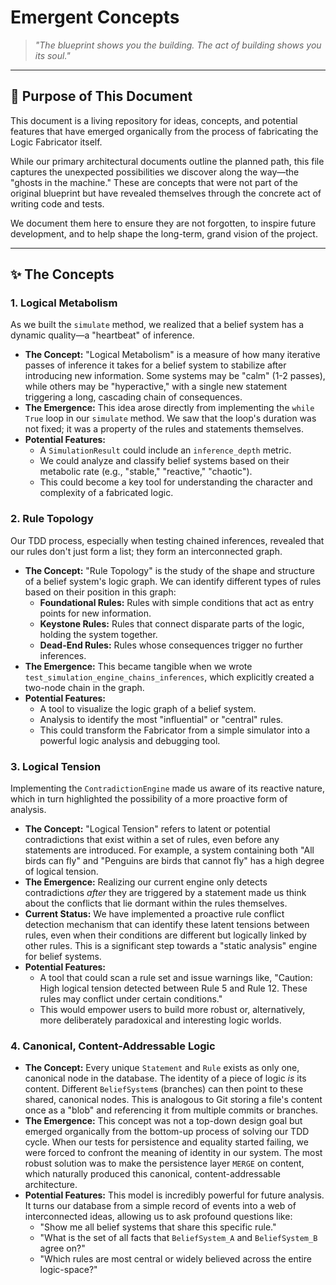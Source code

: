 # Emergent Concepts

> *"The blueprint shows you the building. The act of building shows you its soul."*

---

## 🧠 Purpose of This Document

This document is a living repository for ideas, concepts, and potential features that have emerged organically from the process of fabricating the Logic Fabricator itself.

While our primary architectural documents outline the planned path, this file captures the unexpected possibilities we discover along the way—the "ghosts in the machine." These are concepts that were not part of the original blueprint but have revealed themselves through the concrete act of writing code and tests.

We document them here to ensure they are not forgotten, to inspire future development, and to help shape the long-term, grand vision of the project.

---

## ✨ The Concepts

### 1. Logical Metabolism

As we built the `simulate` method, we realized that a belief system has a dynamic quality—a "heartbeat" of inference.

-   **The Concept:** "Logical Metabolism" is a measure of how many iterative passes of inference it takes for a belief system to stabilize after introducing new information. Some systems may be "calm" (1-2 passes), while others may be "hyperactive," with a single new statement triggering a long, cascading chain of consequences.
-   **The Emergence:** This idea arose directly from implementing the `while True` loop in our `simulate` method. We saw that the loop's duration was not fixed; it was a property of the rules and statements themselves.
-   **Potential Features:**
    -   A `SimulationResult` could include an `inference_depth` metric.
    -   We could analyze and classify belief systems based on their metabolic rate (e.g., "stable," "reactive," "chaotic").
    -   This could become a key tool for understanding the character and complexity of a fabricated logic.

### 2. Rule Topology

Our TDD process, especially when testing chained inferences, revealed that our rules don't just form a list; they form an interconnected graph.

-   **The Concept:** "Rule Topology" is the study of the shape and structure of a belief system's logic graph. We can identify different types of rules based on their position in this graph:
    -   **Foundational Rules:** Rules with simple conditions that act as entry points for new information.
    -   **Keystone Rules:** Rules that connect disparate parts of the logic, holding the system together.
    -   **Dead-End Rules:** Rules whose consequences trigger no further inferences.
-   **The Emergence:** This became tangible when we wrote `test_simulation_engine_chains_inferences`, which explicitly created a two-node chain in the graph.
-   **Potential Features:**
    -   A tool to visualize the logic graph of a belief system.
    -   Analysis to identify the most "influential" or "central" rules.
    -   This could transform the Fabricator from a simple simulator into a powerful logic analysis and debugging tool.

### 3. Logical Tension

Implementing the `ContradictionEngine` made us aware of its reactive nature, which in turn highlighted the possibility of a more proactive form of analysis.

-   **The Concept:** "Logical Tension" refers to latent or potential contradictions that exist within a set of rules, even before any statements are introduced. For example, a system containing both "All birds can fly" and "Penguins are birds that cannot fly" has a high degree of logical tension.
-   **The Emergence:** Realizing our current engine only detects contradictions *after* they are triggered by a statement made us think about the conflicts that lie dormant within the rules themselves.
-   **Current Status:** We have implemented a proactive rule conflict detection mechanism that can identify these latent tensions between rules, even when their conditions are different but logically linked by other rules. This is a significant step towards a "static analysis" engine for belief systems.
-   **Potential Features:**
    -   A tool that could scan a rule set and issue warnings like, "Caution: High logical tension detected between Rule 5 and Rule 12. These rules may conflict under certain conditions."
    -   This would empower users to build more robust or, alternatively, more deliberately paradoxical and interesting logic worlds.

### 4. Canonical, Content-Addressable Logic

-   **The Concept:** Every unique `Statement` and `Rule` exists as only one, canonical node in the database. The identity of a piece of logic *is* its content. Different `BeliefSystem`s (branches) can then point to these shared, canonical nodes. This is analogous to Git storing a file's content once as a "blob" and referencing it from multiple commits or branches.
-   **The Emergence:** This concept was not a top-down design goal but emerged organically from the bottom-up process of solving our TDD cycle. When our tests for persistence and equality started failing, we were forced to confront the meaning of identity in our system. The most robust solution was to make the persistence layer `MERGE` on content, which naturally produced this canonical, content-addressable architecture.
-   **Potential Features:** This model is incredibly powerful for future analysis. It turns our database from a simple record of events into a web of interconnected ideas, allowing us to ask profound questions like:
    -   "Show me all belief systems that share this specific rule."
    -   "What is the set of all facts that `BeliefSystem_A` and `BeliefSystem_B` agree on?"
    -   "Which rules are most central or widely believed across the entire logic-space?"